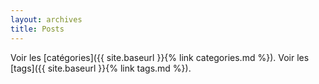 ```yaml
---
layout: archives
title: Posts
---
```

Voir les [catégories]({{ site.baseurl }}{% link categories.md %}).
Voir les [tags]({{ site.baseurl }}{% link tags.md %}).
